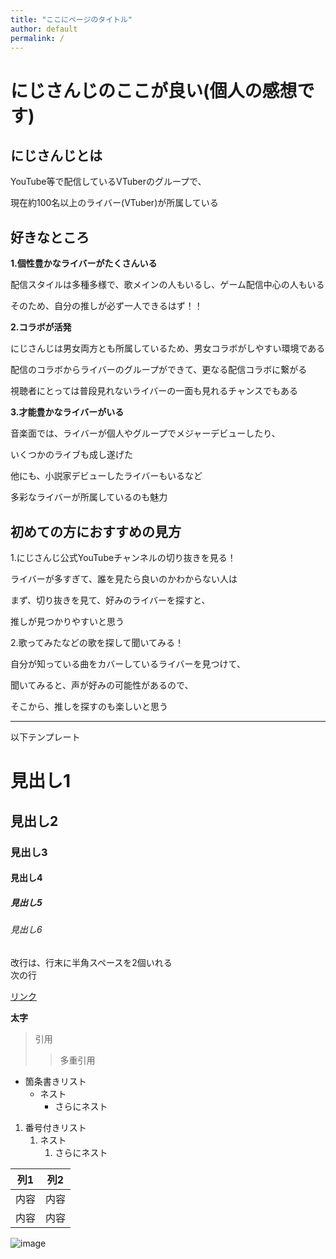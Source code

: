 ```yaml
---
title: "ここにページのタイトル"
author: default
permalink: /
---
```


# にじさんじのここが良い(個人の感想です)

## にじさんじとは

YouTube等で配信しているVTuberのグループで、

現在約100名以上のライバー(VTuber)が所属している

## 好きなところ

**1.個性豊かなライバーがたくさんいる**

 配信スタイルは多種多様で、歌メインの人もいるし、ゲーム配信中心の人もいる
 
 そのため、自分の推しが必ず一人できるはず！！
 

**2.コラボが活発**

 にじさんじは男女両方とも所属しているため、男女コラボがしやすい環境である
 
 配信のコラボからライバーのグループができて、更なる配信コラボに繋がる
 
 視聴者にとっては普段見れないライバーの一面も見れるチャンスでもある
 

**3.才能豊かなライバーがいる**

 音楽面では、ライバーが個人やグループでメジャーデビューしたり、
 
 いくつかのライブも成し遂げた

 他にも、小説家デビューしたライバーもいるなど
 
 多彩なライバーが所属しているのも魅力
 
 ## 初めての方におすすめの見方
 
 1.にじさんじ公式YouTubeチャンネルの切り抜きを見る！
 
 ライバーが多すぎて、誰を見たら良いのかわからない人は
 
 まず、切り抜きを見て、好みのライバーを探すと、
 
 推しが見つかりやすいと思う
 
 2.歌ってみたなどの歌を探して聞いてみる！
 
 自分が知っている曲をカバーしているライバーを見つけて、
 
 聞いてみると、声が好みの可能性があるので、
 
 そこから、推しを探すのも楽しいと思う



---

以下テンプレート

# 見出し1
## 見出し2
### 見出し3
#### 見出し4
##### 見出し5
###### 見出し6

改行は、行末に半角スペースを2個いれる  
次の行

[リンク](https://www.google.co.jp/)

**太字**

> 引用
>> 多重引用


- 箇条書きリスト
  - ネスト
    - さらにネスト


1. 番号付きリスト
   1. ネスト
      1. さらにネスト

  
| 列1  | 列2  |
|-----|-----|
| 内容  | 内容  |
| 内容  | 内容  |

![image](/220422_GitHubPages/assets/images/logo-150.png)
